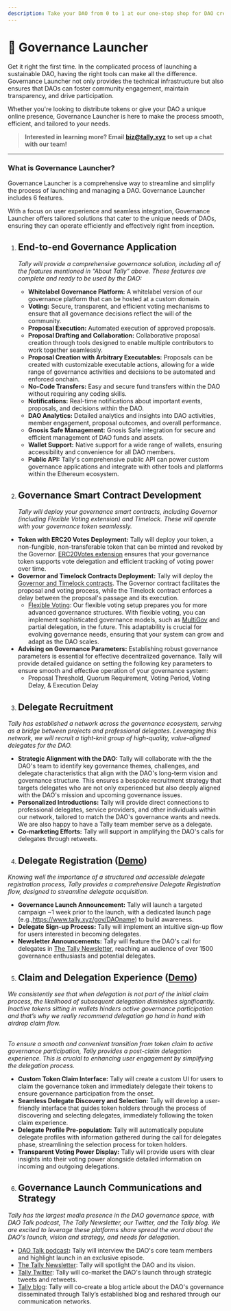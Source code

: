```yaml
---
description: Take your DAO from 0 to 1 at our one-stop shop for DAO creation.
---
```


# 🚀 Governance Launcher

Get it right the first time. In the complicated process of launching a sustainable DAO, having the right tools can make all the difference. Governance Launcher not only provides the technical infrastructure but also ensures that DAOs can foster community engagement, maintain transparency, and drive participation.

Whether you're looking to distribute tokens or give your DAO a unique online presence, Governance Launcher is here to make the process smooth, efficient, and tailored to your needs.&#x20;

> **Interested in learning more? Email** [**biz@tally.xyz**](mailto:biz@tally.xyz) **to set up a chat with our team!**

***

### What is Governance Launcher?

Governance Launcher is a comprehensive way to streamline and simplify the process of launching and managing a DAO. Governance Launcher includes 6 features.

With a focus on user experience and seamless integration, Governance Launcher offers tailored solutions that cater to the unique needs of DAOs, ensuring they can operate efficiently and effectively right from inception.&#x20;

1.  ## **End-to-end Governance Application**

    _Tally will provide a comprehensive governance solution, including all of the features mentioned in “About Tally” above. These features are complete and ready to be used by the DAO:_

    * **Whitelabel Governance Platform:** A whitelabel version of our governance platform that can be hosted at a custom domain.
    * **Voting:** Secure, transparent, and efficient voting mechanisms to ensure that all governance decisions reflect the will of the community.
    * **Proposal Execution:** Automated execution of approved proposals.
    * **Proposal Drafting and Collaboration:** Collaborative proposal creation through tools designed to enable multiple contributors to work together seamlessly.
    * **Proposal Creation with Arbitrary Executables:** Proposals can be created with customizable executable actions, allowing for a wide range of governance activities and decisions to be automated and enforced onchain.
    * **No-Code Transfers:** Easy and secure fund transfers within the DAO without requiring any coding skills.
    * **Notifications:** Real-time notifications about important events, proposals, and decisions within the DAO.
    * **DAO Analytics:** Detailed analytics and insights into DAO activities, member engagement, proposal outcomes, and overall performance.
    * **Gnosis Safe Management:** Gnosis Safe integration for secure and efficient management of DAO funds and assets.
    * **Wallet Support:** Native support for a wide range of wallets, ensuring accessibility and convenience for all DAO members.
    * **Public API:** Tally's comprehensive public API can power custom governance applications and integrate with other tools and platforms within the Ethereum ecosystem.
2.  ## **Governance Smart Contract Development**

    _Tally will deploy your governance smart contracts, including Governor (including Flexible Voting extension) and Timelock. These will operate with your governance token seamlessly._

* **Token with ERC20 Votes Deployment:** Tally will deploy your token, a non-fungible, non-transferable token that can be minted and revoked by the Governor. [ERC20Votes extension](https://github.com/OpenZeppelin/openzeppelin-contracts/blob/v4.5.0/contracts/token/ERC721/extensions/draft-ERC721Votes.sol) ensures that your governance token supports vote delegation and efficient tracking of voting power over time.
* **Governor and Timelock Contracts Deployment:** Tally will deploy the [Governor and Timelock contracts](https://docs.openzeppelin.com/contracts/4.x/governance). The Governor contract facilitates the proposal and voting process, while the Timelock contract enforces a delay between the proposal's passage and its execution.&#x20;
  * [Flexible Voting](https://flexiblevoting.com/): Our flexible voting setup prepares you for more advanced governance structures. With flexible voting, you can implement sophisticated governance models, such as [MultiGov](https://tally.mirror.xyz/peHXv-1Bv4RY6Hf3UeCSH74aCu2e2ttSMytxJwB7DpY) and partial delegation, in the future. This adaptability is crucial for evolving governance needs, ensuring that your system can grow and adapt as the DAO scales.
* **Advising on Governance Parameters:** Establishing robust governance parameters is essential for effective decentralized governance. Tally will provide detailed guidance on setting the following key parameters to ensure smooth and effective operation of your governance system:
  * Proposal Threshold, Quorum Requirement, Voting Period, Voting Delay, & Execution Delay

3. ## **Delegate Recruitment**

_Tally has established a network across the governance ecosystem, serving as a bridge between projects and professional delegates. Leveraging this network, we will recruit a tight-knit group of high-quality, value-aligned delegates for the DAO._

* **Strategic Alignment with the DAO:** Tally will collaborate with the the DAO's team to identify key governance themes, challenges, and delegate characteristics that align with the DAO's long-term vision and governance structure. This ensures a bespoke recruitment strategy that targets delegates who are not only experienced but also deeply aligned with the DAO's mission and upcoming governance issues.
* **Personalized Introductions:** Tally will provide direct connections to professional delegates, service providers, and other individuals within our network, tailored to match the DAO's governance wants and needs. We are also happy to have a Tally team member serve as a delegate.
* **Co-marketing Efforts:** Tally will **s**upport in amplifying the DAO's calls for delegates through retweets.

4. ## **Delegate Registration** ([Demo](https://drive.google.com/file/d/1ryLl\_-H9gNOZPCsz6Umdp330IIiVJFke/view?usp=drive\_link))

_Knowing well the importance of a structured and accessible delegate registration process, Tally provides a comprehensive Delegate Registration flow, designed to streamline delegate acquisition._

* **Governance Launch Announcement:** Tally will launch a targeted campaign \~1 week prior to the launch, with a dedicated launch page (e.g.,https://www.tally.xyz/gov/DAOname) to build awareness.
* **Delegate Sign-up Process:** Tally will implement an intuitive sign-up flow for users interested in becoming delegates.
* **Newsletter Announcements:** Tally will feature the DAO's call for delegates in [The Tally Newsletter](https://newsletter.tally.xyz/), reaching an audience of over 1500 governance enthusiasts and potential delegates.

5. ## **Claim and Delegation Experience**  ([Demo](https://drive.google.com/file/d/1ryLl\_-H9gNOZPCsz6Umdp330IIiVJFke/view?usp=drive\_link))

_We consistently see that when delegation is not part of the initial claim process, the likelihood of subsequent delegation diminishes significantly. Inactive tokens sitting in wallets hinders active governance participation and that’s why we really recommend delegation go hand in hand with airdrop claim flow._

\
_To ensure a smooth and convenient transition from token claim to active governance participation, Tally provides a post-claim delegation experience. This is crucial to enhancing user engagement by simplifying the delegation process._

* **Custom Token Claim Interface:** Tally will create a custom UI for users to claim the governance token and immediately delegate their tokens to ensure governance participation from the onset.
* **Seamless Delegate Discovery and Selection:** Tally will develop a user-friendly interface that guides token holders through the process of discovering and selecting delegates, immediately following the token claim experience.
* **Delegate Profile Pre-population:** Tally will automatically populate delegate profiles with information gathered during the call for delegates phase, streamlining the selection process for token holders.
* **Transparent Voting Power Display:** Tally will provide users with clear insights into their voting power alongside detailed information on incoming and outgoing delegations.

6. ## **Governance Launch Communications and Strategy**

_Tally has the largest media presence in the DAO governance space, with DAO Talk podcast, The Tally Newsletter, our Twitter, and the Tally blog. We are excited to leverage these platforms share spread the word about the DAO's launch, vision and strategy, and needs for delegation._

* [DAO Talk podcast](https://open.spotify.com/show/6nCG7KVFfn28NHgLmQH5tv?si=93882e2e1b4244b6)**:** Tally will interview the DAO's core team members and highlight launch in an exclusive episode.
* [The Tally Newsletter](https://newsletter.tally.xyz/): Tally will spotlight the DAO and its vision.
* [Tally Twitter](https://twitter.com/tallyxyz): Tally will co-market the DAO's launch through strategic tweets and retweets.
* [Tally blog](https://tally.mirror.xyz/): Tally will co-create a blog article about the DAO's governance disseminated through Tally’s established blog and reshared through our communication networks.

